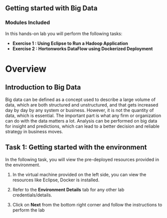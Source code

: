 ## Getting started with Big Data

### Modules Included

In this hands-on lab you will perform the following tasks:

- **Exercise 1 : Using Eclipse to Run a Hadoop Application**
- **Exercise 2 : Hortonworks DataFlow using Dockerized Deployment**

# Overview
## Introduction to Big Data

Big data can be defined as a concept used to describe a large volume of data, which are both structured and unstructured, and that gets increased day by day by any system or business. However, it is not the quantity of data, which is essential. The important part is what any firm or organization can do with the data matters a lot. Analysis can be performed on big data for insight and predictions, which can lead to a better decision and reliable strategy in business moves.

## Task 1: Getting started with the environment

In the following task, you will view the pre-deployed resources provided in the environment.

1. In the virtual machine provided on the left side, you can view the resources like Eclipse, Docker is installed.

1. Refer to the **Environment Details** tab for any other lab credentials/details.

1. Click on **Next** from the bottom right corner and follow the instructions to perform the lab 
